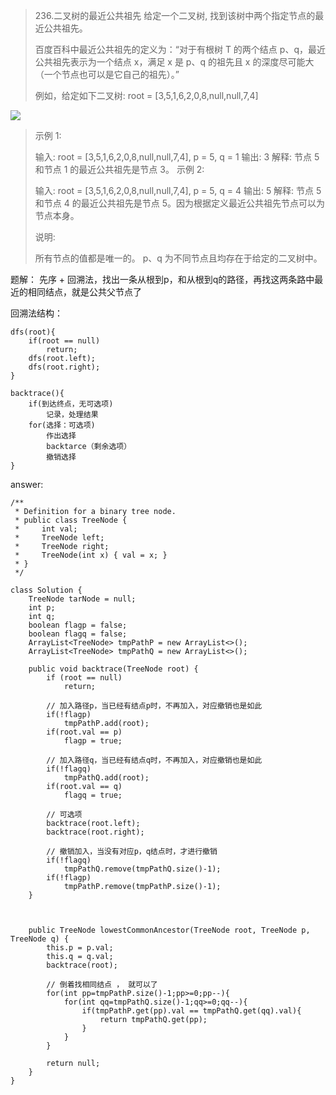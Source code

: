 > 236.二叉树的最近公共祖先
> 给定一个二叉树, 找到该树中两个指定节点的最近公共祖先。
> 
> 百度百科中最近公共祖先的定义为：“对于有根树 T 的两个结点 p、q，最近公共祖先表示为一个结点 x，满足 x 是 p、q 的祖先且 x 的深度尽可能大（一个节点也可以是它自己的祖先）。”
> 
> 例如，给定如下二叉树:  root = [3,5,1,6,2,0,8,null,null,7,4]
> 


 ![](https://assets.leetcode-cn.com/aliyun-lc-upload/uploads/2018/12/15/binarytree.png)


> 示例 1:
> 
> 输入: root = [3,5,1,6,2,0,8,null,null,7,4], p = 5, q = 1
> 输出: 3
> 解释: 节点 5 和节点 1 的最近公共祖先是节点 3。
> 示例 2:
> 
> 输入: root = [3,5,1,6,2,0,8,null,null,7,4], p = 5, q = 4
> 输出: 5
> 解释: 节点 5 和节点 4 的最近公共祖先是节点 5。因为根据定义最近公共祖先节点可以为节点本身。
>  
> 
> 说明:
> 
> 所有节点的值都是唯一的。
> p、q 为不同节点且均存在于给定的二叉树中。


题解：
    先序 + 回溯法，找出一条从根到p，和从根到q的路径，再找这两条路中最近的相同结点，就是公共父节点了
    
回溯法结构：
    
    dfs(root){
        if(root == null)
            return;
        dfs(root.left);
        dfs(root.right);
    }

    backtrace(){
        if(到达终点，无可选项)
            记录，处理结果
        for(选择：可选项)
            作出选择
            backtarce（剩余选项）
            撤销选择
    }


answer:
    
    /**
     * Definition for a binary tree node.
     * public class TreeNode {
     *     int val;
     *     TreeNode left;
     *     TreeNode right;
     *     TreeNode(int x) { val = x; }
     * }
     */

    class Solution {
        TreeNode tarNode = null;
        int p;
        int q;
        boolean flagp = false;
        boolean flagq = false;
        ArrayList<TreeNode> tmpPathP = new ArrayList<>();
        ArrayList<TreeNode> tmpPathQ = new ArrayList<>();
    
        public void backtrace(TreeNode root) {
            if (root == null)
                return;
            
            // 加入路径p，当已经有结点p时，不再加入，对应撤销也是如此
            if(!flagp)
                tmpPathP.add(root);
            if(root.val == p)
                flagp = true;
            
            // 加入路径q，当已经有结点q时，不再加入，对应撤销也是如此
            if(!flagq)
                tmpPathQ.add(root);
            if(root.val == q)
                flagq = true;
            
            // 可选项
            backtrace(root.left);
            backtrace(root.right);
            
            // 撤销加入，当没有对应p，q结点时，才进行撤销
            if(!flagq)
                tmpPathQ.remove(tmpPathQ.size()-1);
            if(!flagp)
                tmpPathP.remove(tmpPathP.size()-1);
        }
    
    
    
        public TreeNode lowestCommonAncestor(TreeNode root, TreeNode p, TreeNode q) {
            this.p = p.val;
            this.q = q.val;
            backtrace(root);
            
            // 倒着找相同结点 ， 就可以了
            for(int pp=tmpPathP.size()-1;pp>=0;pp--){
                for(int qq=tmpPathQ.size()-1;qq>=0;qq--){
                    if(tmpPathP.get(pp).val == tmpPathQ.get(qq).val){
                        return tmpPathQ.get(pp);
                    }
                }
            }
    
            return null;
        }
    }
